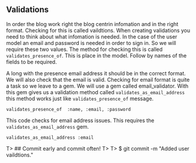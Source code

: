 ## Validations
In order the blog work right the blog centrin infomation and in the right format. Checking for this is called vaildtions. When creating validations you need to think about what infomation is needed. In the case of the user model an email and password is needed in order to sign in. So we will require these two values. The method for checking this is called `validates_presence_of`. This is place in the model. Follow by names of the fields to be required.

A long with the presence email address it should be in the correct format.  We will also check that the email is valid. Checking for email format is quite a task so we leave to a gem. We will use a gem called email_validator. With this gem gives us a validation method called `validates_as_email_address` this method works just like `validates_presence_of` message.

	validates_presence_of  :name, :email, :password

This code checks for email address issues. This requires the `validates_as_email_address` gem.

	validates_as_email_address :email


T> ## Commit early and commit often!
T>
T> 	$ git commit -m "Added user vaildtions."
